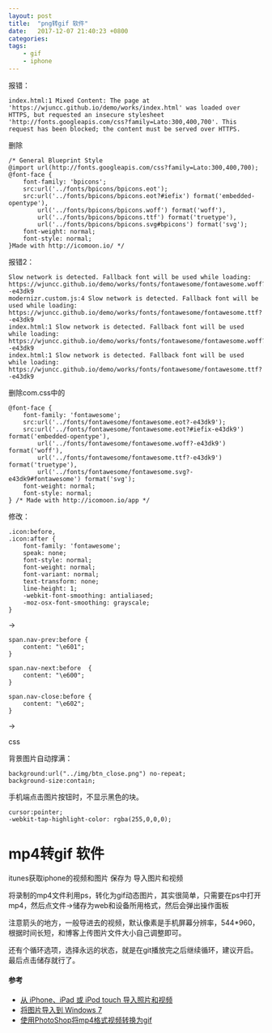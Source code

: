 ```yaml
---
layout: post
title:  "png转gif 软件"
date:   2017-12-07 21:40:23 +0800
categories:  
tags: 
    - gif  
    - iphone  
---
```


报错：

	index.html:1 Mixed Content: The page at 'https://wjuncc.github.io/demo/works/index.html' was loaded over HTTPS, but requested an insecure stylesheet 'http://fonts.googleapis.com/css?family=Lato:300,400,700'. This request has been blocked; the content must be served over HTTPS.
删除

	/* General Blueprint Style
	@import url(http://fonts.googleapis.com/css?family=Lato:300,400,700);
	@font-face {
		font-family: 'bpicons';
		src:url('../fonts/bpicons/bpicons.eot');
		src:url('../fonts/bpicons/bpicons.eot?#iefix') format('embedded-opentype'),
			url('../fonts/bpicons/bpicons.woff') format('woff'),
			url('../fonts/bpicons/bpicons.ttf') format('truetype'),
			url('../fonts/bpicons/bpicons.svg#bpicons') format('svg');
		font-weight: normal;
		font-style: normal;
	}Made with http://icomoon.io/ */

报错2：

	Slow network is detected. Fallback font will be used while loading: https://wjuncc.github.io/demo/works/fonts/fontawesome/fontawesome.woff?-e43dk9
	modernizr.custom.js:4 Slow network is detected. Fallback font will be used while loading: https://wjuncc.github.io/demo/works/fonts/fontawesome/fontawesome.ttf?-e43dk9
	index.html:1 Slow network is detected. Fallback font will be used while loading: https://wjuncc.github.io/demo/works/fonts/fontawesome/fontawesome.woff?-e43dk9
	index.html:1 Slow network is detected. Fallback font will be used while loading: https://wjuncc.github.io/demo/works/fonts/fontawesome/fontawesome.ttf?-e43dk9


删除com.css中的

	@font-face {
		font-family: 'fontawesome';
		src:url('../fonts/fontawesome/fontawesome.eot?-e43dk9');
		src:url('../fonts/fontawesome/fontawesome.eot?#iefix-e43dk9') format('embedded-opentype'),
			url('../fonts/fontawesome/fontawesome.woff?-e43dk9') format('woff'),
			url('../fonts/fontawesome/fontawesome.ttf?-e43dk9') format('truetype'),
			url('../fonts/fontawesome/fontawesome.svg?-e43dk9#fontawesome') format('svg');
		font-weight: normal;
		font-style: normal;
	} /* Made with http://icomoon.io/app */


修改：

	.icon:before,
	.icon:after {
		font-family: 'fontawesome';
		speak: none;
		font-style: normal;
		font-weight: normal;
		font-variant: normal;
		text-transform: none;
		line-height: 1;
		-webkit-font-smoothing: antialiased;
		-moz-osx-font-smoothing: grayscale;
	}
->

	
	span.nav-prev:before {
		content: "\e601";
	}
	
	span.nav-next:before  {
		content: "\e600";
	}
	
	span.nav-close:before {
		content: "\e602";
	}


->

	

css 

背景图片自动撑满： 

	background:url("../img/btn_close.png") no-repeat;
	background-size:contain;

手机端点击图片按钮时，不显示黑色的块。

	cursor:pointer;
	-webkit-tap-highlight-color: rgba(255,0,0,0);

# mp4转gif 软件 #


itunes获取iphone的视频和图片
保存为
导入图片和视频

将录制的mp4文件利用ps，转化为gif动态图片，其实很简单，只需要在ps中打开mp4，然后点文件->储存为web和设备所用格式，然后会弹出操作面板

注意箭头的地方，一般导进去的视频，默认像素是手机屏幕分辨率，544*960，根据时间长短，和博客上传图片文件大小自己调整即可。

还有个循环选项，选择永远的状态，就是在git播放完之后继续循环，建议开启。
最后点击储存就行了。



#### 参考 ####

* [从 iPhone、iPad 或 iPod touch 导入照片和视频](https://support.apple.com/zh-cn/HT201302)
* [将图片导入到 Windows 7](https://support.microsoft.com/zh-cn/help/17449/windows-7-import-pictures)
* [使用PhotoShop将mp4格式视频转换为gif](http://www.jianshu.com/p/6eee132eb1a3)

